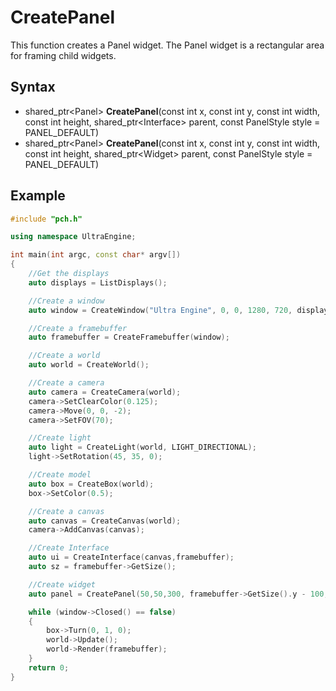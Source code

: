 # CreatePanel #
This function creates a Panel widget. The Panel widget is a rectangular area for framing child widgets.

## Syntax ##
- shared_ptr<Panel\> **CreatePanel**(const int x, const int y, const int width, const int height, shared_ptr<Interface\> parent, const PanelStyle style = PANEL_DEFAULT)
- shared_ptr<Panel\> **CreatePanel**(const int x, const int y, const int width, const int height, shared_ptr<Widget\> parent, const PanelStyle style = PANEL_DEFAULT)

## Example ##
```c++
#include "pch.h"

using namespace UltraEngine;

int main(int argc, const char* argv[])
{
    //Get the displays
    auto displays = ListDisplays();

    //Create a window
    auto window = CreateWindow("Ultra Engine", 0, 0, 1280, 720, displays[0]);

    //Create a framebuffer
    auto framebuffer = CreateFramebuffer(window);

    //Create a world
    auto world = CreateWorld();

    //Create a camera
    auto camera = CreateCamera(world);
    camera->SetClearColor(0.125);
    camera->Move(0, 0, -2);
    camera->SetFOV(70);

    //Create light
    auto light = CreateLight(world, LIGHT_DIRECTIONAL);
    light->SetRotation(45, 35, 0);

    //Create model
    auto box = CreateBox(world);
    box->SetColor(0.5);

    //Create a canvas
    auto canvas = CreateCanvas(world);
    camera->AddCanvas(canvas);

    //Create Interface
    auto ui = CreateInterface(canvas,framebuffer);
    auto sz = framebuffer->GetSize();

    //Create widget
    auto panel = CreatePanel(50,50,300, framebuffer->GetSize().y - 100, ui);

    while (window->Closed() == false)
    {
        box->Turn(0, 1, 0);
        world->Update();
        world->Render(framebuffer);
    }
    return 0;
}
```
